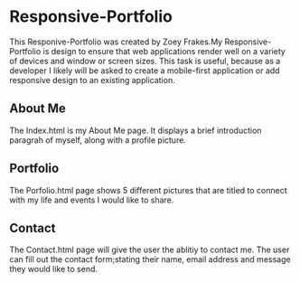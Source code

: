 # Responsive-Portfolio
This Responive-Portfolio was created by Zoey Frakes.My Responsive- Portfolio is design to ensure that web applications render well on a variety of devices and window or screen sizes. This task is useful, because as a developer I likely will be asked to create a mobile-first application or add responsive design to an existing application.

## About Me
The Index.html is my About Me page. It displays a brief introduction paragrah of myself, along with a profile picture. 


## Portfolio
The Porfolio.html page shows 5 different pictures that are titled to connect with my life and events I would like to share.


## Contact
The Contact.html page will give the user the ablitiy to contact me. The user can fill out the contact form;stating their name, email address and message they would like to send. 





